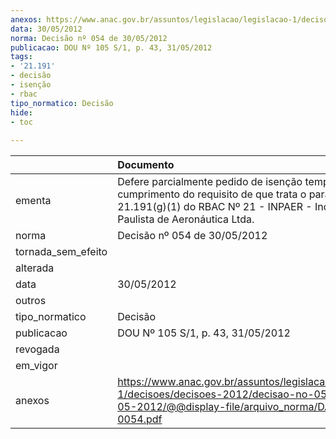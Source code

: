```yaml
---
anexos: https://www.anac.gov.br/assuntos/legislacao/legislacao-1/decisoes/decisoes-2012/decisao-no-054-de-30-05-2012/@@display-file/arquivo_norma/DA2012-0054.pdf
data: 30/05/2012
norma: Decisão nº 054 de 30/05/2012
publicacao: DOU Nº 105 S/1, p. 43, 31/05/2012
tags:
- '21.191'
- decisão
- isenção
- rbac
tipo_normatico: Decisão
hide: 
- toc 
 
---
```


|                    | Documento                                                                                                                                                                           |
|:-------------------|:------------------------------------------------------------------------------------------------------------------------------------------------------------------------------------|
| ementa             | Defere parcialmente pedido de isenção temporária de cumprimento do requisito de que trata o parágrafo 21.191(g)(1) do RBAC Nº 21 - INPAER - Indústria Paulista de Aeronáutica Ltda. |
| norma              | Decisão nº 054 de 30/05/2012                                                                                                                                                        |
| tornada_sem_efeito |                                                                                                                                                                                     |
| alterada           |                                                                                                                                                                                     |
| data               | 30/05/2012                                                                                                                                                                          |
| outros             |                                                                                                                                                                                     |
| tipo_normatico     | Decisão                                                                                                                                                                             |
| publicacao         | DOU Nº 105 S/1, p. 43, 31/05/2012                                                                                                                                                   |
| revogada           |                                                                                                                                                                                     |
| em_vigor           |                                                                                                                                                                                     |
| anexos             | https://www.anac.gov.br/assuntos/legislacao/legislacao-1/decisoes/decisoes-2012/decisao-no-054-de-30-05-2012/@@display-file/arquivo_norma/DA2012-0054.pdf                           |